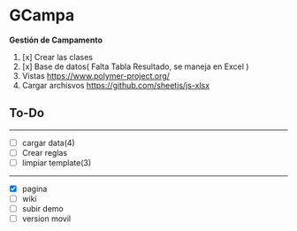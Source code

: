 # GCampa

**Gestión de Campamento**

1. [x] Crear las clases
2. [x] Base de datos( Falta Tabla Resultado, se maneja en Excel )
3. Vistas https://www.polymer-project.org/
4. Cargar archisvos https://github.com/sheetjs/js-xlsx

## To-Do
***
  - [ ] cargar data(4)
  - [ ] Crear reglas
  - [ ] limpiar template(3)
***
  - [x] pagina
  - [ ] wiki
  - [ ] subir demo
  - [ ] version movil
